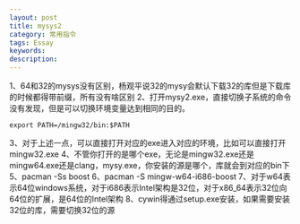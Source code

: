 ```yaml
---
layout: post
title: mysys2
category: 常用指令
tags: Essay
keywords: 
description: 
---
```


1、64和32的mysys没有区别，杨观平说32的mysy会默认下载32的库但是下载库的时候都得带前缀，所有没有啥区别
2、打开mysy2.exe，直接切换子系统的命令没有发现，但是可以切换环境变量达到相同的目的。
```
export PATH=/mingw32/bin:$PATH
```
3、对于上述一点，可以直接打开对应的exe进入对应的环境，比如可以直接打开mingw32.exe
4、不管你打开的是哪个exe，无论是mingw32.exe还是mingw64.exe还是clang，mysy.exe，你安装的源是哪个，库就会到对应的bin下
5、pacman -Ss boost
6、pacman -S mingw-w64-i686-boost
7、对于w64表示64位windows系统，对于i686表示Intel架构是32位，对于x86_64表示32位向64位的扩展，是64位的Intel架构
8、cywin得通过setup.exe安装，如果需要安装32位的库，需要切换32位的源
